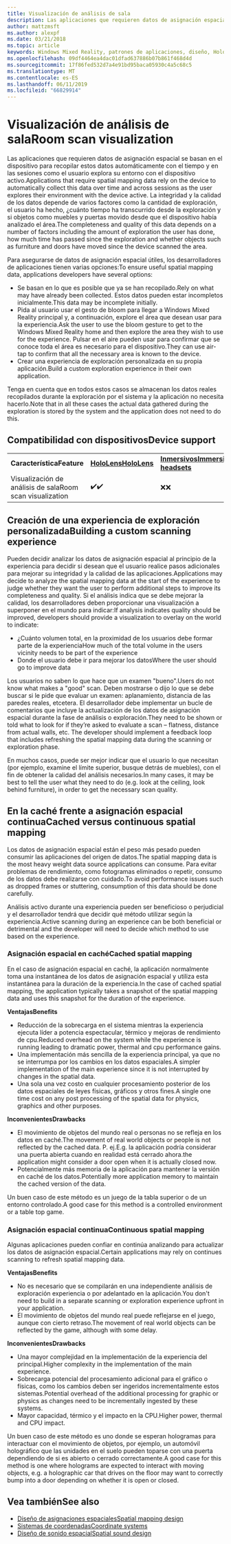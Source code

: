 ```yaml
---
title: Visualización de análisis de sala
description: Las aplicaciones que requieren datos de asignación espacial se basan en el dispositivo para recopilar estos datos automáticamente con el tiempo y en las sesiones como el usuario explora su entorno con el dispositivo activo.
author: mattzmsft
ms.author: alexpf
ms.date: 03/21/2018
ms.topic: article
keywords: Windows Mixed Reality, patrones de aplicaciones, diseño, HoloLens, examen de sala, espacial de asignación, superficie reconstrucción, Live mesh
ms.openlocfilehash: 09df4464ea4dac01dfad637886b07b861f468d4d
ms.sourcegitcommit: 17f86fed532d7a4e91bd95baca05930c4a5c68c5
ms.translationtype: MT
ms.contentlocale: es-ES
ms.lasthandoff: 06/11/2019
ms.locfileid: "66829914"
---
```

# <a name="room-scan-visualization"></a><span data-ttu-id="189c1-104">Visualización de análisis de sala</span><span class="sxs-lookup"><span data-stu-id="189c1-104">Room scan visualization</span></span>

<span data-ttu-id="189c1-105">Las aplicaciones que requieren datos de asignación espacial se basan en el dispositivo para recopilar estos datos automáticamente con el tiempo y en las sesiones como el usuario explora su entorno con el dispositivo activo.</span><span class="sxs-lookup"><span data-stu-id="189c1-105">Applications that require spatial mapping data rely on the device to automatically collect this data over time and across sessions as the user explores their environment with the device active.</span></span> <span data-ttu-id="189c1-106">La integridad y la calidad de los datos depende de varios factores como la cantidad de exploración, el usuario ha hecho, ¿cuánto tiempo ha transcurrido desde la exploración y si objetos como muebles y puertas movido desde que el dispositivo había analizado el área.</span><span class="sxs-lookup"><span data-stu-id="189c1-106">The completeness and quality of this data depends on a number of factors including the amount of exploration the user has done, how much time has passed since the exploration and whether objects such as furniture and doors have moved since the device scanned the area.</span></span>

<span data-ttu-id="189c1-107">Para asegurarse de datos de asignación espacial útiles, los desarrolladores de aplicaciones tienen varias opciones:</span><span class="sxs-lookup"><span data-stu-id="189c1-107">To ensure useful spatial mapping data, applications developers have several options:</span></span>
* <span data-ttu-id="189c1-108">Se basan en lo que es posible que ya se han recopilado.</span><span class="sxs-lookup"><span data-stu-id="189c1-108">Rely on what may have already been collected.</span></span> <span data-ttu-id="189c1-109">Estos datos pueden estar incompletos inicialmente.</span><span class="sxs-lookup"><span data-stu-id="189c1-109">This data may be incomplete initially.</span></span>
* <span data-ttu-id="189c1-110">Pida al usuario usar el gesto de bloom para llegar a Windows Mixed Reality principal y, a continuación, explore el área que desean usar para la experiencia.</span><span class="sxs-lookup"><span data-stu-id="189c1-110">Ask the user to use the bloom gesture to get to the Windows Mixed Reality home and then explore the area they wish to use for the experience.</span></span> <span data-ttu-id="189c1-111">Pulsar en el aire pueden usar para confirmar que se conoce toda el área es necesario para el dispositivo.</span><span class="sxs-lookup"><span data-stu-id="189c1-111">They can use air-tap to confirm that all the necessary area is known to the device.</span></span>
* <span data-ttu-id="189c1-112">Crear una experiencia de exploración personalizada en su propia aplicación.</span><span class="sxs-lookup"><span data-stu-id="189c1-112">Build a custom exploration experience in their own application.</span></span>

<span data-ttu-id="189c1-113">Tenga en cuenta que en todos estos casos se almacenan los datos reales recopilados durante la exploración por el sistema y la aplicación no necesita hacerlo.</span><span class="sxs-lookup"><span data-stu-id="189c1-113">Note that in all these cases the actual data gathered during the exploration is stored by the system and the application does not need to do this.</span></span>

## <a name="device-support"></a><span data-ttu-id="189c1-114">Compatibilidad con dispositivos</span><span class="sxs-lookup"><span data-stu-id="189c1-114">Device support</span></span>

<table>
    <colgroup>
    <col width="33%" />
    <col width="33%" />
    <col width="33%" />
    </colgroup>
    <tr>
        <td><span data-ttu-id="189c1-115"><strong>Característica</strong></span><span class="sxs-lookup"><span data-stu-id="189c1-115"><strong>Feature</strong></span></span></td>
        <td><span data-ttu-id="189c1-116"><a href="hololens-hardware-details.md"><strong>HoloLens</strong></a></span><span class="sxs-lookup"><span data-stu-id="189c1-116"><a href="hololens-hardware-details.md"><strong>HoloLens</strong></a></span></span></td>
        <td><span data-ttu-id="189c1-117"><a href="immersive-headset-hardware-details.md"><strong>Inmersivos</strong></a></span><span class="sxs-lookup"><span data-stu-id="189c1-117"><a href="immersive-headset-hardware-details.md"><strong>Immersive headsets</strong></a></span></span></td>
    </tr>
     <tr>
        <td><span data-ttu-id="189c1-118">Visualización de análisis de sala</span><span class="sxs-lookup"><span data-stu-id="189c1-118">Room scan visualization</span></span></td>
        <td><span data-ttu-id="189c1-119">✔️</span><span class="sxs-lookup"><span data-stu-id="189c1-119">✔️</span></span></td>
        <td><span data-ttu-id="189c1-120">❌</span><span class="sxs-lookup"><span data-stu-id="189c1-120">❌</span></span></td>
    </tr>
</table>



## <a name="building-a-custom-scanning-experience"></a><span data-ttu-id="189c1-121">Creación de una experiencia de exploración personalizada</span><span class="sxs-lookup"><span data-stu-id="189c1-121">Building a custom scanning experience</span></span>

<span data-ttu-id="189c1-122">Pueden decidir analizar los datos de asignación espacial al principio de la experiencia para decidir si desean que el usuario realice pasos adicionales para mejorar su integridad y la calidad de las aplicaciones.</span><span class="sxs-lookup"><span data-stu-id="189c1-122">Applications may decide to analyze the spatial mapping data at the start of the experience to judge whether they want the user to perform additional steps to improve its completeness and quality.</span></span> <span data-ttu-id="189c1-123">Si el análisis indica que se debe mejorar la calidad, los desarrolladores deben proporcionar una visualización a superponer en el mundo para indicar:</span><span class="sxs-lookup"><span data-stu-id="189c1-123">If analysis indicates quality should be improved, developers should provide a visualization to overlay on the world to indicate:</span></span>
* <span data-ttu-id="189c1-124">¿Cuánto volumen total, en la proximidad de los usuarios debe formar parte de la experiencia</span><span class="sxs-lookup"><span data-stu-id="189c1-124">How much of the total volume in the users vicinity needs to be part of the experience</span></span>
* <span data-ttu-id="189c1-125">Donde el usuario debe ir para mejorar los datos</span><span class="sxs-lookup"><span data-stu-id="189c1-125">Where the user should go to improve data</span></span>

<span data-ttu-id="189c1-126">Los usuarios no saben lo que hace que un examen "bueno".</span><span class="sxs-lookup"><span data-stu-id="189c1-126">Users do not know what makes a "good" scan.</span></span> <span data-ttu-id="189c1-127">Deben mostrarse o dijo lo que se debe buscar si le pide que evaluar un examen: aplanamiento, distancia de las paredes reales, etcetera. El desarrollador debe implementar un bucle de comentarios que incluye la actualización de los datos de asignación espacial durante la fase de análisis o exploración.</span><span class="sxs-lookup"><span data-stu-id="189c1-127">They need to be shown or told what to look for if they’re asked to evaluate a scan – flatness, distance from actual walls, etc. The developer should implement a feedback loop that includes refreshing the spatial mapping data during the scanning or exploration phase.</span></span>

<span data-ttu-id="189c1-128">En muchos casos, puede ser mejor indicar que el usuario lo que necesitan (por ejemplo, examine el límite superior, busque detrás de muebles), con el fin de obtener la calidad del análisis necesarios.</span><span class="sxs-lookup"><span data-stu-id="189c1-128">In many cases, it may be best to tell the user what they need to do (e.g. look at the ceiling, look behind furniture), in order to get the necessary scan quality.</span></span>

## <a name="cached-versus-continuous-spatial-mapping"></a><span data-ttu-id="189c1-129">En la caché frente a asignación espacial continua</span><span class="sxs-lookup"><span data-stu-id="189c1-129">Cached versus continuous spatial mapping</span></span>

<span data-ttu-id="189c1-130">Los datos de asignación espacial están el peso más pesado pueden consumir las aplicaciones del origen de datos.</span><span class="sxs-lookup"><span data-stu-id="189c1-130">The spatial mapping data is the most heavy weight data source applications can consume.</span></span> <span data-ttu-id="189c1-131">Para evitar problemas de rendimiento, como fotogramas eliminados o repetir, consumo de los datos debe realizarse con cuidado.</span><span class="sxs-lookup"><span data-stu-id="189c1-131">To avoid performance issues such as dropped frames or stuttering, consumption of this data should be done carefully.</span></span>

<span data-ttu-id="189c1-132">Análisis activo durante una experiencia pueden ser beneficioso o perjudicial y el desarrollador tendrá que decidir qué método utilizar según la experiencia.</span><span class="sxs-lookup"><span data-stu-id="189c1-132">Active scanning during an experience can be both beneficial or detrimental and the developer will need to decide which method to use based on the experience.</span></span>

### <a name="cached-spatial-mapping"></a><span data-ttu-id="189c1-133">Asignación espacial en caché</span><span class="sxs-lookup"><span data-stu-id="189c1-133">Cached spatial mapping</span></span>

<span data-ttu-id="189c1-134">En el caso de asignación espacial en caché, la aplicación normalmente toma una instantánea de los datos de asignación espacial y utiliza esta instantánea para la duración de la experiencia.</span><span class="sxs-lookup"><span data-stu-id="189c1-134">In the case of cached spatial mapping, the application typically takes a snapshot of the spatial mapping data and uses this snapshot for the duration of the experience.</span></span>

<span data-ttu-id="189c1-135">**Ventajas**</span><span class="sxs-lookup"><span data-stu-id="189c1-135">**Benefits**</span></span>
* <span data-ttu-id="189c1-136">Reducción de la sobrecarga en el sistema mientras la experiencia ejecuta líder a potencia espectacular, térmico y mejoras de rendimiento de cpu.</span><span class="sxs-lookup"><span data-stu-id="189c1-136">Reduced overhead on the system while the experience is running leading to dramatic power, thermal and cpu performance gains.</span></span>
* <span data-ttu-id="189c1-137">Una implementación más sencilla de la experiencia principal, ya que no se interrumpa por los cambios en los datos espaciales.</span><span class="sxs-lookup"><span data-stu-id="189c1-137">A simpler implementation of the main experience since it is not interrupted by changes in the spatial data.</span></span>
* <span data-ttu-id="189c1-138">Una sola una vez costo en cualquier procesamiento posterior de los datos espaciales de leyes físicas, gráficos y otros fines.</span><span class="sxs-lookup"><span data-stu-id="189c1-138">A single one time cost on any post processing of the spatial data for physics, graphics and other purposes.</span></span>

<span data-ttu-id="189c1-139">**Inconvenientes**</span><span class="sxs-lookup"><span data-stu-id="189c1-139">**Drawbacks**</span></span>
* <span data-ttu-id="189c1-140">El movimiento de objetos del mundo real o personas no se refleja en los datos en caché.</span><span class="sxs-lookup"><span data-stu-id="189c1-140">The movement of real world objects or people is not reflected by the cached data.</span></span> <span data-ttu-id="189c1-141">P. ej.</span><span class="sxs-lookup"><span data-stu-id="189c1-141">E.g.</span></span> <span data-ttu-id="189c1-142">la aplicación podría considerar una puerta abierta cuando en realidad está cerrado ahora.</span><span class="sxs-lookup"><span data-stu-id="189c1-142">the application might consider a door open when it is actually closed now.</span></span>
* <span data-ttu-id="189c1-143">Potencialmente más memoria de la aplicación para mantener la versión en caché de los datos.</span><span class="sxs-lookup"><span data-stu-id="189c1-143">Potentially more application memory to maintain the cached version of the data.</span></span>

<span data-ttu-id="189c1-144">Un buen caso de este método es un juego de la tabla superior o de un entorno controlado.</span><span class="sxs-lookup"><span data-stu-id="189c1-144">A good case for this method is a controlled environment or a table top game.</span></span>

### <a name="continuous-spatial-mapping"></a><span data-ttu-id="189c1-145">Asignación espacial continua</span><span class="sxs-lookup"><span data-stu-id="189c1-145">Continuous spatial mapping</span></span>

<span data-ttu-id="189c1-146">Algunas aplicaciones pueden confiar en continúa analizando para actualizar los datos de asignación espacial.</span><span class="sxs-lookup"><span data-stu-id="189c1-146">Certain applications may rely on continues scanning to refresh spatial mapping data.</span></span>

<span data-ttu-id="189c1-147">**Ventajas**</span><span class="sxs-lookup"><span data-stu-id="189c1-147">**Benefits**</span></span>
* <span data-ttu-id="189c1-148">No es necesario que se compilarán en una independiente análisis de exploración experiencia o por adelantado en la aplicación.</span><span class="sxs-lookup"><span data-stu-id="189c1-148">You don't need to build in a separate scanning or exploration experience upfront in your application.</span></span>
* <span data-ttu-id="189c1-149">El movimiento de objetos del mundo real puede reflejarse en el juego, aunque con cierto retraso.</span><span class="sxs-lookup"><span data-stu-id="189c1-149">The movement of real world objects can be reflected by the game, although with some delay.</span></span>

<span data-ttu-id="189c1-150">**Inconvenientes**</span><span class="sxs-lookup"><span data-stu-id="189c1-150">**Drawbacks**</span></span>
* <span data-ttu-id="189c1-151">Una mayor complejidad en la implementación de la experiencia del principal.</span><span class="sxs-lookup"><span data-stu-id="189c1-151">Higher complexity in the implementation of the main experience.</span></span>
* <span data-ttu-id="189c1-152">Sobrecarga potencial del procesamiento adicional para el gráfico o físicas, como los cambios deben ser ingeridos incrementalmente estos sistemas.</span><span class="sxs-lookup"><span data-stu-id="189c1-152">Potential overhead of the additional processing for graphic or physics as changes need to be incrementally ingested by these systems.</span></span>
* <span data-ttu-id="189c1-153">Mayor capacidad, térmico y el impacto en la CPU.</span><span class="sxs-lookup"><span data-stu-id="189c1-153">Higher power, thermal and CPU impact.</span></span>

<span data-ttu-id="189c1-154">Un buen caso de este método es uno donde se esperan hologramas para interactuar con el movimiento de objetos, por ejemplo, un automóvil holográfico que las unidades en el suelo pueden toparse con una puerta dependiendo de si es abierto o cerrado correctamente.</span><span class="sxs-lookup"><span data-stu-id="189c1-154">A good case for this method is one where holograms are expected to interact with moving objects, e.g. a holographic car that drives on the floor may want to correctly bump into a door depending on whether it is open or closed.</span></span>

## <a name="see-also"></a><span data-ttu-id="189c1-155">Vea también</span><span class="sxs-lookup"><span data-stu-id="189c1-155">See also</span></span>
* [<span data-ttu-id="189c1-156">Diseño de asignaciones espaciales</span><span class="sxs-lookup"><span data-stu-id="189c1-156">Spatial mapping design</span></span>](spatial-mapping-design.md)
* [<span data-ttu-id="189c1-157">Sistemas de coordenadas</span><span class="sxs-lookup"><span data-stu-id="189c1-157">Coordinate systems</span></span>](coordinate-systems.md)
* [<span data-ttu-id="189c1-158">Diseño de sonido espacial</span><span class="sxs-lookup"><span data-stu-id="189c1-158">Spatial sound design</span></span>](spatial-sound-design.md)
